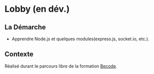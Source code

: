 # Lobby (en dév.)

## La Démarche

* Apprendre Node.js et quelques modules(express.js, socket.io, etc.).

## Contexte

Réalisé durant le parcours libre de la formation [Becode](http://www.becode.org/).
